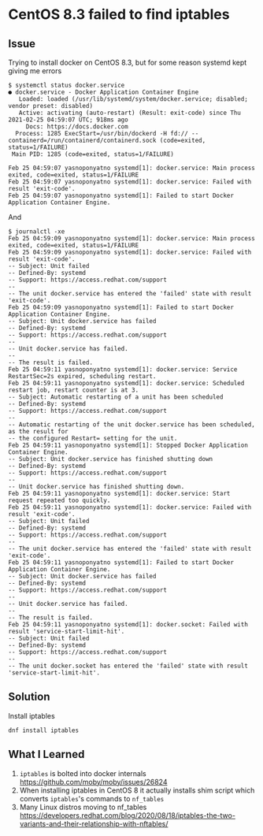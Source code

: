 # CentOS 8.3 failed to find iptables

## Issue

Trying to install docker on CentOS 8.3, but for some reason systemd kept giving me errors

```console
$ systemctl status docker.service
● docker.service - Docker Application Container Engine
   Loaded: loaded (/usr/lib/systemd/system/docker.service; disabled; vendor preset: disabled)
   Active: activating (auto-restart) (Result: exit-code) since Thu 2021-02-25 04:59:07 UTC; 918ms ago
     Docs: https://docs.docker.com
  Process: 1285 ExecStart=/usr/bin/dockerd -H fd:// --containerd=/run/containerd/containerd.sock (code=exited, status=1/FAILURE)
 Main PID: 1285 (code=exited, status=1/FAILURE)

Feb 25 04:59:07 yasnoponyatno systemd[1]: docker.service: Main process exited, code=exited, status=1/FAILURE
Feb 25 04:59:07 yasnoponyatno systemd[1]: docker.service: Failed with result 'exit-code'.
Feb 25 04:59:07 yasnoponyatno systemd[1]: Failed to start Docker Application Container Engine.
```

And

```console
$ journalctl -xe
Feb 25 04:59:09 yasnoponyatno systemd[1]: docker.service: Main process exited, code=exited, status=1/FAILURE
Feb 25 04:59:09 yasnoponyatno systemd[1]: docker.service: Failed with result 'exit-code'.
-- Subject: Unit failed
-- Defined-By: systemd
-- Support: https://access.redhat.com/support
--
-- The unit docker.service has entered the 'failed' state with result 'exit-code'.
Feb 25 04:59:09 yasnoponyatno systemd[1]: Failed to start Docker Application Container Engine.
-- Subject: Unit docker.service has failed
-- Defined-By: systemd
-- Support: https://access.redhat.com/support
--
-- Unit docker.service has failed.
--
-- The result is failed.
Feb 25 04:59:11 yasnoponyatno systemd[1]: docker.service: Service RestartSec=2s expired, scheduling restart.
Feb 25 04:59:11 yasnoponyatno systemd[1]: docker.service: Scheduled restart job, restart counter is at 3.
-- Subject: Automatic restarting of a unit has been scheduled
-- Defined-By: systemd
-- Support: https://access.redhat.com/support
--
-- Automatic restarting of the unit docker.service has been scheduled, as the result for
-- the configured Restart= setting for the unit.
Feb 25 04:59:11 yasnoponyatno systemd[1]: Stopped Docker Application Container Engine.
-- Subject: Unit docker.service has finished shutting down
-- Defined-By: systemd
-- Support: https://access.redhat.com/support
--
-- Unit docker.service has finished shutting down.
Feb 25 04:59:11 yasnoponyatno systemd[1]: docker.service: Start request repeated too quickly.
Feb 25 04:59:11 yasnoponyatno systemd[1]: docker.service: Failed with result 'exit-code'.
-- Subject: Unit failed
-- Defined-By: systemd
-- Support: https://access.redhat.com/support
--
-- The unit docker.service has entered the 'failed' state with result 'exit-code'.
Feb 25 04:59:11 yasnoponyatno systemd[1]: Failed to start Docker Application Container Engine.
-- Subject: Unit docker.service has failed
-- Defined-By: systemd
-- Support: https://access.redhat.com/support
--
-- Unit docker.service has failed.
--
-- The result is failed.
Feb 25 04:59:11 yasnoponyatno systemd[1]: docker.socket: Failed with result 'service-start-limit-hit'.
-- Subject: Unit failed
-- Defined-By: systemd
-- Support: https://access.redhat.com/support
--
-- The unit docker.socket has entered the 'failed' state with result 'service-start-limit-hit'.
```

## Solution

Install iptables

```console
dnf install iptables
```

## What I Learned

1. `iptables` is bolted into docker internals
   https://github.com/moby/moby/issues/26824
1. When installing iptables in CentOS 8 it actually installs shim script which converts `iptables`'s commands to `nf_tables`
1. Many Linux distros moving to nf_tables
   https://developers.redhat.com/blog/2020/08/18/iptables-the-two-variants-and-their-relationship-with-nftables/
